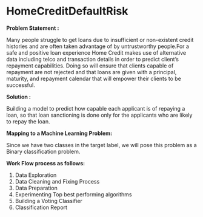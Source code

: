 # HomeCreditDefaultRisk

**Problem Statement :** 

Many people struggle to get loans due to insufficient or non-existent credit histories and are often taken advantage of by untrustworthy people.For a safe and positive loan experience Home Credit makes use of alternative data including telco and transaction details in order to predict client’s repayment capabilities.
Doing so will ensure that clients capable of repayment are not rejected and that loans are given with a principal, maturity, and repayment calendar that will empower their clients to be successful.

**Solution :**

Building a model to predict how capable each applicant is of repaying a loan, so that loan sanctioning is done only for the applicants who are likely to repay the loan.

**Mapping to a Machine Learning Problem:**

Since we have two classes in the target label, we will pose this problem as a Binary classification problem.

**Work Flow process as follows:**
1) Data Exploration
2) Data Cleaning and Fixing Process
3) Data Preparation
4) Experimenting Top best performing algorithms
5) Building a Voting Classifier
6) Classification Report 
